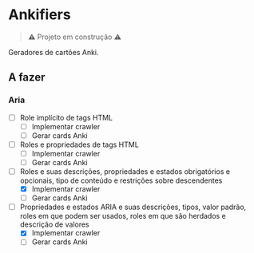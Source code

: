 # Ankifiers

> ⚠️ Projeto em construção ⚠️

Geradores de cartões Anki.

## A fazer

### Aria

- [ ] Role implícito de tags HTML
  - [ ] Implementar crawler
  - [ ] Gerar cards Anki
- [ ] Roles e propriedades de tags HTML
  - [ ] Implementar crawler
  - [ ] Gerar cards Anki
- [ ] Roles e suas descrições, propriedades e estados obrigatórios e opcionais, tipo de conteúdo e restrições sobre descendentes
  - [x] Implementar crawler
  - [ ] Gerar cards Anki
- [ ] Propriedades e estados ARIA e suas descrições, tipos, valor padrão, roles em que podem ser usados, roles em que são herdados e descrição de valores
  - [x] Implementar crawler
  - [ ] Gerar cards Anki
